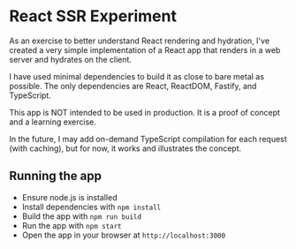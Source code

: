 # React SSR Experiment

As an exercise to better understand React rendering and hydration, I've created a very simple implementation of a React app that renders in a web server and hydrates on the client.

I have used minimal dependencies to build it as close to bare metal as possible. The only dependencies are React, ReactDOM, Fastify, and TypeScript.

This app is NOT intended to be used in production. It is a proof of concept and a learning exercise.

In the future, I may add on-demand TypeScript compilation for each request (with caching), but for now, it works and illustrates the concept.

## Running the app

- Ensure node.js is installed
- Install dependencies with `npm install`
- Build the app with `npm run build`
- Run the app with `npm start`
- Open the app in your browser at `http://localhost:3000`
